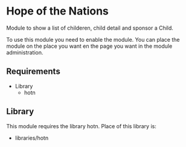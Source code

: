 # Hope of the Nations

Module to show a list of childeren, child detail and sponsor a Child.

To use this module you need to enable the module. You can place the module on the place you want en the page you want in the module administration.

## Requirements
* Library
	* hotn

## Library
This module requires the library hotn. Place of this library is:

* libraries/hotn